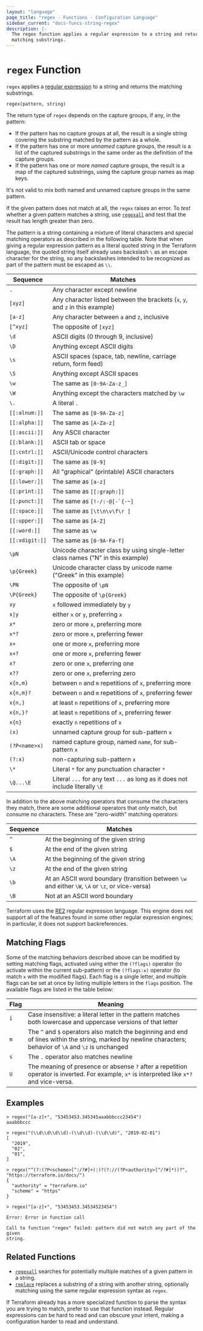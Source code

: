 ```yaml
---
layout: "language"
page_title: "regex - Functions - Configuration Language"
sidebar_current: "docs-funcs-string-regex"
description: |-
  The regex function applies a regular expression to a string and returns the
  matching substrings.
---
```


# `regex` Function

`regex` applies a
[regular expression](https://en.wikipedia.org/wiki/Regular_expression)
to a string and returns the matching substrings.

```hcl
regex(pattern, string)
```

The return type of `regex` depends on the capture groups, if any, in the
pattern:

- If the pattern has no capture groups at all, the result is a single string
  covering the substring matched by the pattern as a whole.
- If the pattern has one or more _unnamed_ capture groups, the result is a
  list of the captured substrings in the same order as the definition of
  the capture groups.
- If the pattern has one or more _named_ capture groups, the result is a
  map of the captured substrings, using the capture group names as map keys.

It's not valid to mix both named and unnamed capture groups in the same pattern.

If the given pattern does not match at all, the `regex` raises an error. To
_test_ whether a given pattern matches a string, use
[`regexall`](./regexall.html) and test that the result has length greater than
zero.

The pattern is a string containing a mixture of literal characters and special
matching operators as described in the following table. Note that when giving a
regular expression pattern as a literal quoted string in the Terraform
language, the quoted string itself already uses backslash `\` as an escape
character for the string, so any backslashes intended to be recognized as part
of the pattern must be escaped as `\\`.

| Sequence       | Matches                                                                          |
| -------------- | -------------------------------------------------------------------------------- |
| `.`            | Any character except newline                                                     |
| `[xyz]`        | Any character listed between the brackets (`x`, `y`, and `z` in this example)    |
| `[a-z]`        | Any character between `a` and `z`, inclusive                                     |
| `[^xyz]`       | The opposite of `[xyz]`                                                          |
| `\d`           | ASCII digits (0 through 9, inclusive)                                            |
| `\D`           | Anything except ASCII digits                                                     |
| `\s`           | ASCII spaces (space, tab, newline, carriage return, form feed)                   |
| `\S`           | Anything except ASCII spaces                                                     |
| `\w`           | The same as `[0-9A-Za-z_]`                                                       |
| `\W`           | Anything except the characters matched by `\w`                                   |
| `\.`           | A literal `.`                                                                    |
| `[[:alnum:]]`  | The same as `[0-9A-Za-z]`                                                        |
| `[[:alpha:]]`  | The same as `[A-Za-z]`                                                           |
| `[[:ascii:]]`  | Any ASCII character                                                              |
| `[[:blank:]]`  | ASCII tab or space                                                               |
| `[[:cntrl:]]`  | ASCII/Unicode control characters                                                 |
| `[[:digit:]]`  | The same as `[0-9]`                                                              |
| `[[:graph:]]`  | All "graphical" (printable) ASCII characters                                     |
| `[[:lower:]]`  | The same as `[a-z]`                                                              |
| `[[:print:]]`  | The same as `[[:graph:]]`                                                        |
| `[[:punct:]]`  | The same as `` [!-/:-@[-`{-~] ``                                                 |
| `[[:space:]]`  | The same as `[\t\n\v\f\r ]`                                                      |
| `[[:upper:]]`  | The same as `[A-Z]`                                                              |
| `[[:word:]]`   | The same as `\w`                                                                 |
| `[[:xdigit:]]` | The same as `[0-9A-Fa-f]`                                                        |
| `\pN`          | Unicode character class by using single-letter class names ("N" in this example) |
| `\p{Greek}`    | Unicode character class by unicode name ("Greek" in this example)                |
| `\PN`          | The opposite of `\pN`                                                            |
| `\P{Greek}`    | The opposite of `\p{Greek}`                                                      |
| `xy`           | `x` followed immediately by `y`                                                  |
| <code>x&#124;y</code> | either `x` or `y`, preferring `x`                                         |
| `x*`           | zero or more `x`, preferring more                                                |
| `x*?`          | zero or more `x`, preferring fewer                                               |
| `x+`           | one or more `x`, preferring more                                                 |
| `x+?`          | one or more `x`, preferring fewer                                                |
| `x?`           | zero or one `x`, preferring one                                                  |
| `x??`          | zero or one `x`, preferring zero                                                 |
| `x{n,m}`       | between `n` and `m` repetitions of `x`, preferring more                          |
| `x{n,m}?`      | between `n` and `m` repetitions of `x`, preferring fewer                         |
| `x{n,}`        | at least `n` repetitions of `x`, preferring more                                 |
| `x{n,}?`       | at least `n` repetitions of `x`, preferring fewer                                |
| `x{n}`         | exactly `n` repetitions of `x`                                                   |
| `(x)`          | unnamed capture group for sub-pattern `x`                                        |
| `(?P<name>x)`  | named capture group, named `name`, for sub-pattern `x`                           |
| `(?:x)`        | non-capturing sub-pattern `x`                                                    |
| `\*`           | Literal `*` for any punctuation character `*`                                    |
| `\Q...\E`      | Literal `...` for any text `...` as long as it does not include literally `\E`   |

In addition to the above matching operators that consume the characters they
match, there are some additional operators that _only_ match, but consume
no characters. These are "zero-width" matching operators:

| Sequence | Matches                                                                                          |
| -------- | ------------------------------------------------------------------------------------------------ |
| `^`      | At the beginning of the given string                                                             |
| `$`      | At the end of the given string                                                                   |
| `\A`     | At the beginning of the given string                                                             |
| `\z`     | At the end of the given string                                                                   |
| `\b`     | At an ASCII word boundary (transition between `\w` and either `\W`, `\A` or `\z`, or vice-versa) |
| `\B`     | Not at an ASCII word boundary                                                                    |

Terraform uses the
[RE2](https://github.com/google/re2/wiki/Syntax) regular expression language.
This engine does not support all of the features found in some other regular
expression engines; in particular, it does not support backreferences.

## Matching Flags

Some of the matching behaviors described above can be modified by setting
matching flags, activated using either the `(?flags)` operator (to activate
within the current sub-pattern) or the `(?flags:x)` operator (to match `x` with
the modified flags). Each flag is a single letter, and multiple flags can be
set at once by listing multiple letters in the `flags` position.
The available flags are listed in the table below:

| Flag | Meaning                                                                                                                                                     |
| ---- | ----------------------------------------------------------------------------------------------------------------------------------------------------------- |
| `i`  | Case insensitive: a literal letter in the pattern matches both lowercase and uppercase versions of that letter                                              |
| `m`  | The `^` and `$` operators also match the beginning and end of lines within the string, marked by newline characters; behavior of `\A` and `\z` is unchanged |
| `s`  | The `.` operator also matches newline                                                                                                                       |
| `U`  | The meaning of presence or absense `?` after a repetition operator is inverted. For example, `x*` is interpreted like `x*?` and vice-versa.                 |

## Examples

```
> regex("[a-z]+", "53453453.345345aaabbbccc23454")
aaabbbccc

> regex("(\\d\\d\\d\\d)-(\\d\\d)-(\\d\\d)", "2019-02-01")
[
  "2019",
  "02",
  "01",
]

> regex("^(?:(?P<scheme>[^:/?#]+):)?(?://(?P<authority>[^/?#]*))?", "https://terraform.io/docs/")
{
  "authority" = "terraform.io"
  "scheme" = "https"
}

> regex("[a-z]+", "53453453.34534523454")

Error: Error in function call

Call to function "regex" failed: pattern did not match any part of the given
string.
```

## Related Functions

- [`regexall`](./regexall.html) searches for potentially multiple matches of a given pattern in a string.
- [`replace`](./replace.html) replaces a substring of a string with another string, optionally matching using the same regular expression syntax as `regex`.

If Terraform already has a more specialized function to parse the syntax you
are trying to match, prefer to use that function instead. Regular expressions
can be hard to read and can obscure your intent, making a configuration harder
to read and understand.
